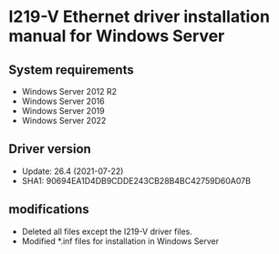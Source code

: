 # I219-V Ethernet driver installation manual for Windows Server

## System requirements
* Windows Server 2012 R2
* Windows Server 2016
* Windows Server 2019
* Windows Server 2022

## Driver version
* Update: 26.4 (2021-07-22)
* SHA1: 90694EA1D4DB9CDDE243CB28B4BC42759D60A07B

## modifications
* Deleted all files except the I219-V driver files.
* Modified *.inf files for installation in Windows Server
